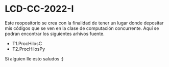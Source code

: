 # LCD-CC-2022-I
Este reopositorio se crea con la finalidad de tener un lugar donde depositar mis códigos que se ven en la clase de computación concurrente.
Aquí se podran encontrar los siguientes arhivos fuente.


- T1.ProcHilosC
- T2.ProcHilosPy


 Si alguien lle esto saludos :)

